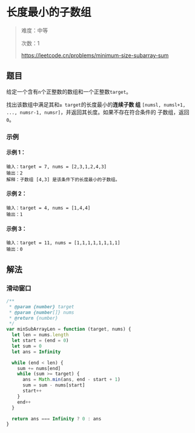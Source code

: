# 长度最小的子数组

> 难度：中等
>
> 次数：1
>
> https://leetcode.cn/problems/minimum-size-subarray-sum

## 题目

给定一个含有`n`个正整数的数组和一个正整数`target`。

找出该数组中满足其和`≥ target`的长度最小的**连续子数
组** `[numsl, numsl+1, ..., numsr-1, numsr]`，并返回其长度。如果不存在符合条件的
子数组，返回`0`。

### 示例

#### 示例 1：

```
输入：target = 7, nums = [2,3,1,2,4,3]
输出：2
解释：子数组 [4,3] 是该条件下的长度最小的子数组。
```

#### 示例 2：

```
输入：target = 4, nums = [1,4,4]
输出：1
```

#### 示例 3：

```
输入：target = 11, nums = [1,1,1,1,1,1,1,1]
输出：0
```

## 解法

### 滑动窗口

```javascript
/**
 * @param {number} target
 * @param {number[]} nums
 * @return {number}
 */
var minSubArrayLen = function (target, nums) {
  let len = nums.length
  let start = (end = 0)
  let sum = 0
  let ans = Infinity

  while (end < len) {
    sum += nums[end]
    while (sum >= target) {
      ans = Math.min(ans, end - start + 1)
      sum = sum - nums[start]
      start++
    }
    end++
  }

  return ans === Infinity ? 0 : ans
}
```
